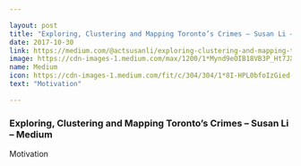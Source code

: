```yaml
---

layout: post
title: "Exploring, Clustering and Mapping Toronto’s Crimes – Susan Li – Medium"
date: 2017-10-30
link: https://medium.com/@actsusanli/exploring-clustering-and-mapping-torontos-crimes-96336efe490f?source=rss------machine_learning-5
image: https://cdn-images-1.medium.com/max/1200/1*Mynd9eOIB18VB3P_Ht7JXg.jpeg
name: Medium
icon: https://cdn-images-1.medium.com/fit/c/304/304/1*8I-HPL0bfoIzGied-dzOvA.png
text: "Motivation"

---
```


### Exploring, Clustering and Mapping Toronto’s Crimes – Susan Li – Medium

Motivation